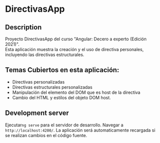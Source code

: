 # DirectivasApp

## Description

Proyecto DirectivasApp del curso "Angular: Decero a experto (Edición 2021)".  
Esta aplicación muestra la creación y el uso de directiva personales, incluyendo las directivas estructurales.

## Temas Cubiertos en esta aplicación:

* Directivas personalizadas
* Directivas estructurales personalizadas
* Manipulación del elemento del DOM que es host de la directiva
* Cambio del HTML y estilos del objeto DOM host.

## Development server
Ejecutar`ng serve` para el servidor de desarrollo. Navegar a  `http://localhost:4200/`. La aplicación será automaticamente recargada si se realizan cambios en el código fuente.

